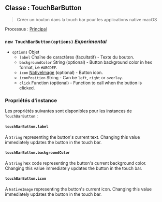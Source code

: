 ## Classe : TouchBarButton

> Créer un bouton dans la touch bar pour les applications native macOS

Processus : [Principal](../tutorial/quick-start.md#main-process)

### `new TouchBarButton(options)` *Experimental*

* `options` Objet 
  * `label` Chaîne de caractères (facultatif) - Texte du bouton.
  * `backgroundColor` String (optional) - Button background color in hex format, i.e `#ABCDEF`.
  * `icon` [NativeImage](native-image.md) (optional) - Button icon.
  * `iconPosition` String - Can be `left`, `right` or `overlay`.
  * `click` Function (optional) - Function to call when the button is clicked.

### Propriétés d'instance

Les propriétés suivantes sont disponibles pour les instances de `TouchBarButton` :

#### `touchBarButton.label`

A `String` representing the button's current text. Changing this value immediately updates the button in the touch bar.

#### `touchBarButton.backgroundColor`

A `String` hex code representing the button's current background color. Changing this value immediately updates the button in the touch bar.

#### `touchBarButton.icon`

A `NativeImage` representing the button's current icon. Changing this value immediately updates the button in the touch bar.